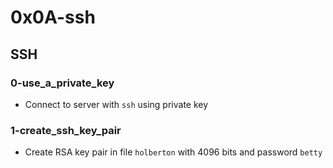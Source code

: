 # 0x0A-ssh

## SSH
### 0-use_a_private_key
* Connect to server with `ssh` using private key

### 1-create_ssh_key_pair
* Create RSA key pair in file `holberton` with 4096 bits and password `betty`

